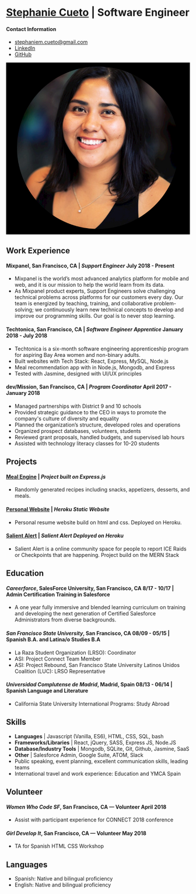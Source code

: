 # [Stephanie Cueto](https://smcueto.github.io/stephaniecueto/) | Software Engineer

#### Contact Information
 - [stephaniem.cueto@gmail.com](mailto:stephaniem.cueto@gmail.com)
 - [LinkedIn](https://www.linkedin.com/in/smcueto/)
 - [GitHub](https://github.com/smcueto)

![Stephanie's Photo](public/headshot.PNG "Stephanie Cueto" )


## Work Experience
#### Mixpanel, San Francisco, CA | _Support Engineer_ July 2018 - Present

* Mixpanel is the world’s most advanced analytics platform for mobile and web, and it is our mission to help the world learn from its data.
* As Mixpanel product experts, Support Engineers solve challenging technical problems across platforms for our customers every day. Our team is energized by teaching, training, and collaborative problem-solving; we continuously learn new technical concepts to develop and improve our programming skills. Our goal is to never stop learning.

#### Techtonica, San Francisco, CA | _Software Engineer Apprentice_ January 2018 - July 2018

*   Techtonica is a six-month software engineering apprenticeship program for aspiring Bay Area women and non-binary adults.
*   Built websites with Tech Stack: React, Express, MySQL, Node.js
*   Meal recommendation app with in Node.js, Mongodb, and Express
*   Tested with Jasmine, designed with UI/UX principles

#### dev/Mission, San Francisco, CA | _Program Coordinator_ April 2017 - January 2018

*   Managed partnerships with District 9 and 10 schools
*   Provided strategic guidance to the CEO in ways to promote the company's culture of diversity and equality
*   Planned the organization’s structure, developed roles and operations
*   Organized prospect databases, volunteers, students
*   Reviewed grant proposals, handled budgets, and supervised lab hours
*   Assisted with technology literacy classes for 10-20 students



## Projects

#### [Meal Engine](https://github.com/c0mputer-junkie/meal-engine) | _Project built on Express.js_

*   Randomly generated recipes including snacks, appetizers, desserts, and meals.

#### [Personal Website](https://stephaniemcueto.herokuapp.com/index.html) | _Heroku Static Website_

*   Personal resume website build on html and css. Deployed on Heroku.

#### [Salient Alert](https://github.com/smcueto/salientAlert) | _Salient Alert Deployed on Heroku_

*   Salient Alert is a online community space for people to report ICE Raids or Checkpoints that are happening. Project build on the MERN Stack 

## Education

#### _Careerforce_, SalesForce University, San Francisco, CA 8/17 - 10/17 | Admin Certification Training in Salesforce
* A one year fully immersive and blended learning curriculum on training and developing the next generation of Certified Salesforce Administrators from diverse backgrounds.

#### _San Francisco State University_, San Francisco, CA 08/09 - 05/15 | Spanish B.A. and Latina/o Studies B.A

*   La Raza Student Organization (LRSO): Coordinator
*   ASI: Project Connect Team Member
*   ASI: Project Rebound, San Francisco State University Latinos Unidos Coalition (LUC): LRSO Representative

#### _Universidad Complutense de Madrid_, Madrid, Spain 08/13 - 06/14 | Spanish Language and Literature

*   California State University International Programs: Study Abroad

## Skills

*   **Languages** | Javascript (Vanilla, ES6), HTML, CSS, SQL, bash
*   **Frameworks/Libraries** | React, jQuery, SASS, Express JS, Node.JS
*   **Database/Industry Tools** | Mongodb, SQLite, Git, Github, Jasmine, SaaS
*   **Other** | Salesforce Admin, Google Suite, ATOM, Slack
*   Public speaking, event planning, excellent communication skills, leading teams
*   International travel and work experience: Education and YMCA Spain

## Volunteer
#### _Women Who Code SF_, San Francisco, CA — Volunteer April 2018

* Assist with participant experience for CONNECT 2018 conference

#### _Girl Develop It_, San Francisco, CA — Volunteer May 2018
* TA for Spanish HTML CSS Workshop

## Languages

*   Spanish: Native and bilingual proficiency
*   English: Native and bilingual proficiency
